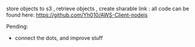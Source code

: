store objects to s3 , retrieve objects , create sharable link : all code can be found here: https://github.com/Yh010/AWS-Client-nodejs

Pending:
- connect the dots, and improve stuff

